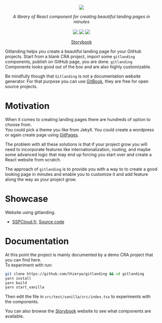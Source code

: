 <p align="center">
    <img src="https://user-images.githubusercontent.com/6702424/80216211-00ef5280-863e-11ea-81de-59f3a3d4b8e4.png">  
</p>
<p align="center">
    <i>A library of React component for creating beautiful landing pages in minutes</i>
    <br>
    <br>
    <img src="https://github.com/thieryw/gitlanding/workflows/ci/badge.svg?branch=main">
    <img src="https://img.shields.io/npm/dw/gitlanding">
    <img src="https://img.shields.io/npm/l/gitlanding">
</p>
<p align="center">
  <a href="https://sb.gitlanding.dev">Storybook</a>
</p>

Gitlanding helps you create a beautiful landing page for your GitHub projects.
Start from a blank CRA project, import some `gitlanding` components, publish on GitHub page, you are done.
`gitlanding` Components looks good out of the box and are also highly customizable.

Be mindfully though that `Gitlanding` is not a documentation website generator. For that purpose you
can use [GitBook](https://gitbook.com), they are free for open source projects.

# Motivation

When it comes to creating landing pages there are hundreds of option to choose from.  
You could pick a theme you like from Jekyll. You could create a wordpress or again
create page using [GitPages](https://gitpages.app).

The problem with all these solutions is that if your project grow you will need to incorporate
features like internationalization, routing, and maybe some advanced logic that may end up
forcing you start over and create a React website from scratch.

The approach of `gitlanding` is to provide you with a way to to create a good looking page in
minutes and enable you to customize it and add feature along the way as your project grow.

# Showcase

Website using gitlanding.

-   [SSPCloud.fr](https://www.sspcloud.fr), [Source code](https://github.com/InseeFrLab/www.sspcloud.fr)

# Documentation

At this point the project is mainly documented by a demo CRA project that you can find here.  
To experiment with run:

```bash
git clone https://github.com/thieryw/gitlanding && cd gitlanding
yarn install
yarn build
yarn start_vanilla
```

Then edit the file in `src/test/vanilla/src/index.tsx` to experiments with the components.

You can also browse the [Storybook](https://sb.gitlanding.dev) website to see what components are available.
